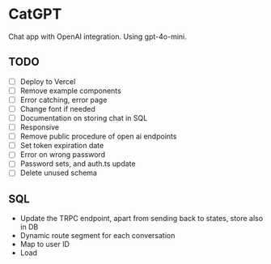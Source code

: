 # CatGPT

Chat app with OpenAI integration. Using gpt-4o-mini.

## TODO

- [ ] Deploy to Vercel
- [ ] Remove example components
- [ ] Error catching, error page
- [ ] Change font if needed
- [ ] Documentation on storing chat in SQL
- [ ] Responsive
- [ ] Remove public procedure of open ai endpoints
- [ ] Set token expiration date
- [ ] Error on wrong password
- [ ] Password sets, and auth.ts update
- [ ] Delete unused schema

## SQL

- Update the TRPC endpoint, apart from sending back to states, store also in DB
- Dynamic route segment for each conversation
- Map to user ID
- Load
